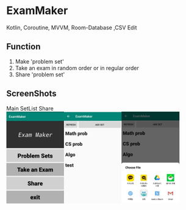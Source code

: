 # ExamMaker  
Kotlin, Coroutine, MVVM, Room-Database  ,CSV Edit
  
## Function  
1. Make 'problem set'   
2. Take an exam in random order or in regular order  
3. Share 'problem set'   
  
  
## ScreenShots   
    
Main                    SetList                   Share     
<img src="./img/Main.jpg" width="30%" height="30%"><img src="./img/SetList.jpg" width="30%" height="30%"><img src="./img/Share.jpg" width="30%" height="30%">
